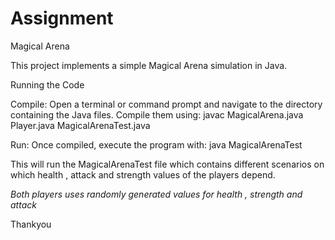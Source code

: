# Assignment
Magical Arena

This project implements a simple Magical Arena simulation in Java.

Running the Code

Compile: Open a terminal or command prompt and navigate to the directory containing the Java files. Compile them using:
                    javac MagicalArena.java Player.java MagicalArenaTest.java

Run: Once compiled, execute the program with:
                    java MagicalArenaTest

This will run the MagicalArenaTest file which contains different scenarios on which health , attack and strength values of the players depend.

  *Both players uses randomly generated values for health , strength and attack*

Thankyou

